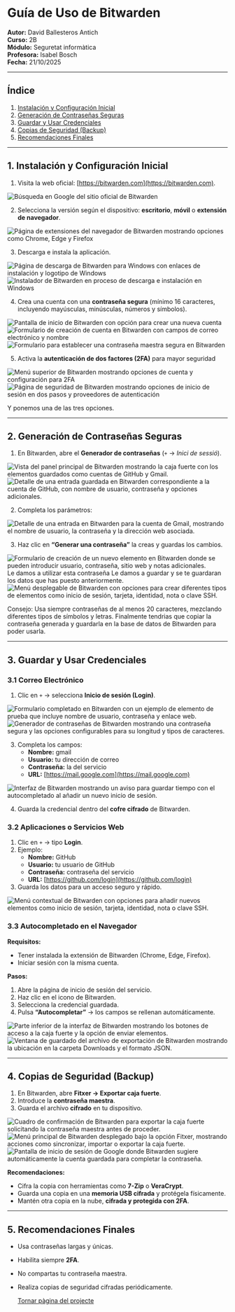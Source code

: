 # Guía de Uso de Bitwarden

**Autor:** David Ballesteros Antich  
**Curso:** 2B  
**Módulo:** Seguretat informàtica  
**Profesora:** Isabel Bosch  
**Fecha:** 21/10/2025  

---

## Índice
1. [Instalación y Configuración Inicial](#1-instalación-y-configuración-inicial)
2. [Generación de Contraseñas Seguras](#2-generación-de-contraseñas-seguras)
3. [Guardar y Usar Credenciales](#3-guardar-y-usar-credenciales)
4. [Copias de Seguridad (Backup)](#4-copias-de-seguridad-backup)
5. [Recomendaciones Finales](#5-recomendaciones-finales)

---

## 1. Instalación y Configuración Inicial

1. Visita la web oficial: [https://bitwarden.com](https://bitwarden.com).

<img src="img/imagen 1.png" alt="Búsqueda en Google del sitio oficial de Bitwarden">

2. Selecciona la versión según el dispositivo: **escritorio**, **móvil** o **extensión de navegador**.

<img src="img/imagen 2.png" alt="Página de extensiones del navegador de Bitwarden mostrando opciones como Chrome, Edge y Firefox">
  
3. Descarga e instala la aplicación.

<img src="img/imagen 3.png" alt="Página de descarga de Bitwarden para Windows con enlaces de instalación y logotipo de Windows">

<img src="img/imagen 4.png" alt="Instalador de Bitwarden en proceso de descarga e instalación en Windows"> 

4. Crea una cuenta con una **contraseña segura** (mínimo 16 caracteres, incluyendo mayúsculas, minúsculas, números y símbolos).

<img src="img/imagen 5.png" alt="Pantalla de inicio de Bitwarden con opción para crear una nueva cuenta">

<img src="img/imagen 6.png" alt="Formulario de creación de cuenta en Bitwarden con campos de correo electrónico y nombre">

<img src="img/imagen 7.png" alt="Formulario para establecer una contraseña maestra segura en Bitwarden">

5. Activa la **autenticación de dos factores (2FA)** para mayor seguridad

<img src="img/imagen 8.png" alt="Menú superior de Bitwarden mostrando opciones de cuenta y configuración para 2FA">

<img src="img/imagen 9.png" alt="Página de seguridad de Bitwarden mostrando opciones de inicio de sesión en dos pasos y proveedores de autenticación">

Y ponemos una de las tres opciones.


---

## 2. Generación de Contraseñas Seguras

1. En Bitwarden, abre el **Generador de contraseñas** (`+` → *Inici de sessió*).
   
<img src="img/imagen 10.png" alt="Vista del panel principal de Bitwarden mostrando la caja fuerte con los elementos guardados como cuentas de GitHub y Gmail.">
<img src="img/imagen 11.png" alt="Detalle de una entrada guardada en Bitwarden correspondiente a la cuenta de GitHub, con nombre de usuario, contraseña y opciones adicionales.">

2. Completa los parámetros:  

<img src="img/imagen 12.png" alt="Detalle de una entrada en Bitwarden para la cuenta de Gmail, mostrando el nombre de usuario, la contraseña y la dirección web asociada.">

3. Haz clic en **“Generar una contraseña”** la creas y guardas los cambios.

<img src="img/imagen 13.png" alt="Formulario de creación de un nuevo elemento en Bitwarden donde se pueden introducir usuario, contraseña, sitio web y notas adicionales.">
Le damos a utilizar esta contraseña
Le damos a guardar y se te guardaran los datos que has puesto anteriormente.

<img src="img/imagen 14.png" alt="Menú desplegable de Bitwarden con opciones para crear diferentes tipos de elementos como inicio de sesión, tarjeta, identidad, nota o clave SSH.">

Consejo: Usa siempre contraseñas de al menos 20 caracteres, mezclando diferentes tipos de símbolos y letras.
Finalmente tendrias que copiar la contraseña generada y guardarla en la base de datos de
Bitwarden para poder usarla.

---

## 3. Guardar y Usar Credenciales

### 3.1 Correo Electrónico

1. Clic en `+` → selecciona **Inicio de sesión (Login)**.

<img src="img/imagen 15.png" alt="Formulario completado en Bitwarden con un ejemplo de elemento de prueba que incluye nombre de usuario, contraseña y enlace web.">
<img src="img/imagen 16.png" alt="Generador de contraseñas de Bitwarden mostrando una contraseña segura y las opciones configurables para su longitud y tipos de caracteres.">

3. Completa los campos:
   - **Nombre:** gmail  
   - **Usuario:** tu dirección de correo  
   - **Contraseña:** la del servicio  
   - **URL:** [https://mail.google.com](https://mail.google.com)

 <img src="img/imagen 17.png" alt="Interfaz de Bitwarden mostrando un aviso para guardar tiempo con el autocompletado al añadir un nuevo inicio de sesión.">

 

4. Guarda la credencial dentro del **cofre cifrado** de Bitwarden.

### 3.2 Aplicaciones o Servicios Web

1. Clic en `+` → tipo **Login**.  
2. Ejemplo:  
   - **Nombre:** GitHub  
   - **Usuario:** tu usuario de GitHub  
   - **Contraseña:** contraseña del servicio  
   - **URL:** [https://github.com/login](https://github.com/login)  
3. Guarda los datos para un acceso seguro y rápido.
 <img src="img/imagen 18.png" alt="Menú contextual de Bitwarden con opciones para añadir nuevos elementos como inicio de sesión, tarjeta, identidad, nota o clave SSH.">

### 3.3 Autocompletado en el Navegador

**Requisitos:**
- Tener instalada la extensión de Bitwarden (Chrome, Edge, Firefox).  
- Iniciar sesión con la misma cuenta.

**Pasos:**
1. Abre la página de inicio de sesión del servicio.  
2. Haz clic en el icono de Bitwarden.  
3. Selecciona la credencial guardada.  
4. Pulsa **“Autocompletar”** → los campos se rellenan automáticamente.
   
<img src="img/imagen 19.png" alt="Parte inferior de la interfaz de Bitwarden mostrando los botones de acceso a la caja fuerte y la opción de enviar elementos.">
<img src="img/imatge 20.png" alt="Ventana de guardado del archivo de exportación de Bitwarden mostrando la ubicación en la carpeta Downloads y el formato JSON.">

---

## 4. Copias de Seguridad (Backup)

1. En Bitwarden, abre **Fitxer → Exportar caja fuerte**.  
2. Introduce la **contraseña maestra**.  
3. Guarda el archivo **cifrado** en tu dispositivo.

<img src="img/imatge 21.png" alt="Cuadro de confirmación de Bitwarden para exportar la caja fuerte solicitando la contraseña maestra antes de proceder.">
<img src="img/imagen 22.png" alt="Menú principal de Bitwarden desplegado bajo la opción Fitxer, mostrando acciones como sincronizar, importar o exportar la caja fuerte.">
<img src="img/imagen 23.png" alt="Pantalla de inicio de sesión de Google donde Bitwarden sugiere automáticamente la cuenta guardada para completar la contraseña.">

**Recomendaciones:**
- Cifra la copia con herramientas como **7-Zip** o **VeraCrypt**.  
- Guarda una copia en una **memoria USB cifrada** y protégela físicamente.  
- Mantén otra copia en la nube, **cifrada y protegida con 2FA**.

---

## 5. Recomendaciones Finales

- Usa contraseñas largas y únicas.  
- Habilita siempre **2FA**.  
- No compartas tu contraseña maestra.  
- Realiza copias de seguridad cifradas periódicamente.


  [Tornar pàgina del projecte](../README.md)
